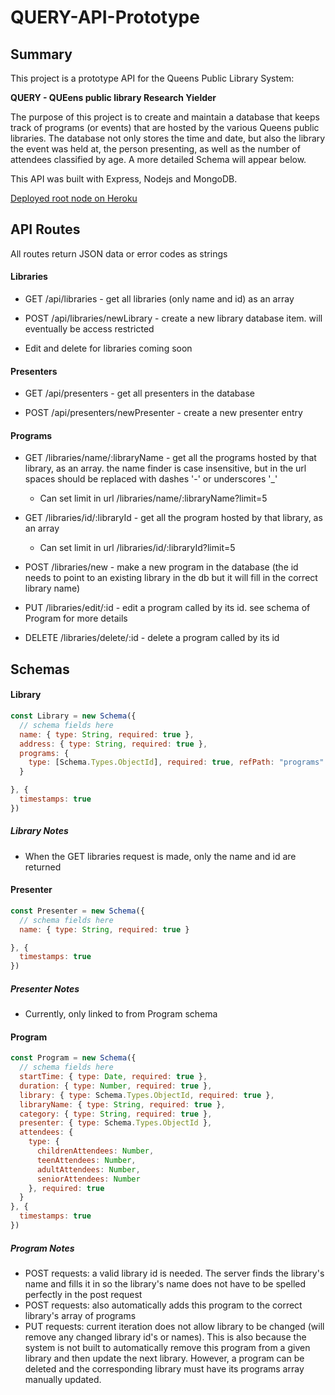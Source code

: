 # QUERY-API-Prototype

## Summary

This project is a prototype API for the Queens Public Library System:

__QUERY - QUEens public library Research Yielder__

The purpose of this project is to create and maintain a database that keeps track of programs (or events) that are hosted by the various Queens public libraries. The database not only stores the time and date, but also the library the event was held at, the person presenting, as well as the number of attendees classified by age. A more detailed Schema will appear below.

This API was built with Express, Nodejs and MongoDB. 

[Deployed root node on Heroku](https://query-api-prototype.herokuapp.com/api/)

## API Routes

All routes return JSON data or error codes as strings 

#### Libraries 

  * GET /api/libraries - get all libraries (only name and id) as an array 
  
  * POST /api/libraries/newLibrary - create a new library database item. will eventually be access restricted 
  
  * Edit and delete for libraries coming soon 
  
#### Presenters 

  * GET /api/presenters - get all presenters in the database 
  
  * POST /api/presenters/newPresenter - create a new presenter entry
  
#### Programs 

  * GET /libraries/name/:libraryName - get all the programs hosted by that library, as an array. the name finder is case insensitive, but in the url spaces should be replaced with dashes '-' or underscores '_'
  
    * Can set limit in url /libraries/name/:libraryName?limit=5
  
  * GET /libraries/id/:libraryId - get all the program hosted by that library, as an array 
  
    * Can set limit in url /libraries/id/:libraryId?limit=5
  
  * POST /libraries/new - make a new program in the database (the id needs to point to an existing library in the db but it will fill in the correct library name)
  
  
  * PUT /libraries/edit/:id - edit a program called by its id. see schema of Program for more details 
  
  * DELETE /libraries/delete/:id - delete a program called by its id
  
## Schemas

#### Library
```js
const Library = new Schema({
  // schema fields here 
  name: { type: String, required: true },
  address: { type: String, required: true },
  programs: {
    type: [Schema.Types.ObjectId], required: true, refPath: "programs"
  }

}, {
  timestamps: true
})
```

##### Library Notes
  * When the GET libraries request is made, only the name and id are returned

#### Presenter
```js
const Presenter = new Schema({
  // schema fields here 
  name: { type: String, required: true }

}, {
  timestamps: true
})
```
##### Presenter Notes
  * Currently, only linked to from Program schema

#### Program
```js
const Program = new Schema({
  // schema fields here 
  startTime: { type: Date, required: true },
  duration: { type: Number, required: true },
  library: { type: Schema.Types.ObjectId, required: true },
  libraryName: { type: String, required: true },
  category: { type: String, required: true },
  presenter: { type: Schema.Types.ObjectId },
  attendees: {
    type: {
      childrenAttendees: Number,
      teenAttendees: Number,
      adultAttendees: Number,
      seniorAttendees: Number
    }, required: true
  }
}, {
  timestamps: true
})
```
##### Program Notes
  * POST requests: a valid library id is needed. The server finds the library's name and fills it in so the library's name does not have to be spelled perfectly in the post request
  * POST requests: also automatically adds this program to the correct library's array of programs
  * PUT requests: current iteration does not allow library to be changed (will remove any changed library id's or names). This is also because the system is not built to automatically remove this program from a given library and then update the next library. However, a program can be deleted and the corresponding library must have its programs array manually updated.
